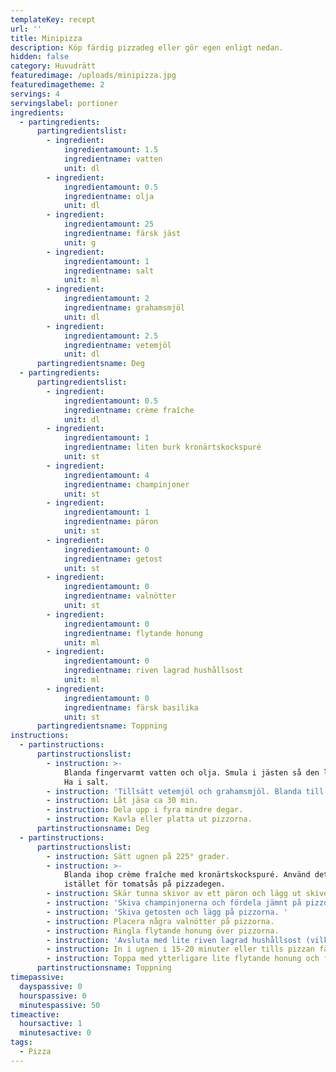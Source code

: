 ```yaml
---
templateKey: recept
url: ''
title: Minipizza
description: Köp färdig pizzadeg eller gör egen enligt nedan.
hidden: false
category: Huvudrätt
featuredimage: /uploads/minipizza.jpg
featuredimagetheme: 2
servings: 4
servingslabel: portioner
ingredients:
  - partingredients:
      partingredientslist:
        - ingredient:
            ingredientamount: 1.5
            ingredientname: vatten
            unit: dl
        - ingredient:
            ingredientamount: 0.5
            ingredientname: olja
            unit: dl
        - ingredient:
            ingredientamount: 25
            ingredientname: färsk jäst
            unit: g
        - ingredient:
            ingredientamount: 1
            ingredientname: salt
            unit: ml
        - ingredient:
            ingredientamount: 2
            ingredientname: grahamsmjöl
            unit: dl
        - ingredient:
            ingredientamount: 2.5
            ingredientname: vetemjöl
            unit: dl
      partingredientsname: Deg
  - partingredients:
      partingredientslist:
        - ingredient:
            ingredientamount: 0.5
            ingredientname: crème fraîche
            unit: dl
        - ingredient:
            ingredientamount: 1
            ingredientname: liten burk kronärtskockspuré
            unit: st
        - ingredient:
            ingredientamount: 4
            ingredientname: champinjoner
            unit: st
        - ingredient:
            ingredientamount: 1
            ingredientname: päron
            unit: st
        - ingredient:
            ingredientamount: 0
            ingredientname: getost
            unit: st
        - ingredient:
            ingredientamount: 0
            ingredientname: valnötter
            unit: st
        - ingredient:
            ingredientamount: 0
            ingredientname: flytande honung
            unit: ml
        - ingredient:
            ingredientamount: 0
            ingredientname: riven lagrad hushållsost
            unit: ml
        - ingredient:
            ingredientamount: 0
            ingredientname: färsk basilika
            unit: st
      partingredientsname: Toppning
instructions:
  - partinstructions:
      partinstructionslist:
        - instruction: >-
            Blanda fingervarmt vatten och olja. Smula i jästen så den löser sig.
            Ha i salt.
        - instruction: 'Tillsätt vetemjöl och grahamsmjöl. Blanda till en fin deg. '
        - instruction: Låt jäsa ca 30 min.
        - instruction: Dela upp i fyra mindre degar.
        - instruction: Kavla eller platta ut pizzorna.
      partinstructionsname: Deg
  - partinstructions:
      partinstructionslist:
        - instruction: Sätt ugnen på 225° grader.
        - instruction: >-
            Blanda ihop crème fraîche med kronärtskockspuré. Använd detta
            istället för tomatsås på pizzadegen. 
        - instruction: Skär tunna skivor av ett päron och lägg ut skivor på pizzorna.
        - instruction: 'Skiva champinjonerna och fördela jämnt på pizzorna. '
        - instruction: 'Skiva getosten och lägg på pizzorna. '
        - instruction: Placera några valnötter på pizzorna.
        - instruction: Ringla flytande honung över pizzorna.
        - instruction: 'Avsluta med lite riven lagrad hushållsost (vilken som). '
        - instruction: In i ugnen i 15-20 minuter eller tills pizzan fått fin färg.
        - instruction: Toppa med ytterligare lite flytande honung och färsk basilika.
      partinstructionsname: Toppning
timepassive:
  dayspassive: 0
  hourspassive: 0
  minutespassive: 50
timeactive:
  hoursactive: 1
  minutesactive: 0
tags:
  - Pizza
---
```


